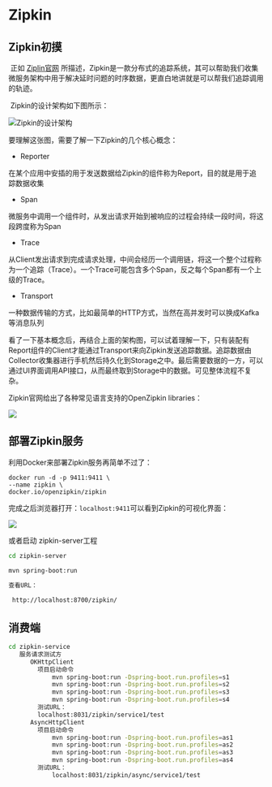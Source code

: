# Zipkin

## Zipkin初摸

​		正如 [Ziplin官网](https://zipkin.io/) 所描述，Zipkin是一款分布式的追踪系统，其可以帮助我们收集微服务架构中用于解决延时问题的时序数据，更直白地讲就是可以帮我们追踪调用的轨迹。

​	Zipkin的设计架构如下图所示：

![Zipkin的设计架构](https://upload-images.jianshu.io/upload_images/9824247-d30c7c39fedac161.png?imageMogr2/auto-orient/strip%7CimageView2/2/w/661/format/webp)

要理解这张图，需要了解一下Zipkin的几个核心概念：

- Reporter

在某个应用中安插的用于发送数据给Zipkin的组件称为Report，目的就是用于追踪数据收集

- Span

微服务中调用一个组件时，从发出请求开始到被响应的过程会持续一段时间，将这段跨度称为Span

- Trace

从Client发出请求到完成请求处理，中间会经历一个调用链，将这一个整个过程称为一个追踪（Trace）。一个Trace可能包含多个Span，反之每个Span都有一个上级的Trace。

- Transport

一种数据传输的方式，比如最简单的HTTP方式，当然在高并发时可以换成Kafka等消息队列

看了一下基本概念后，再结合上面的架构图，可以试着理解一下，只有装配有Report组件的Client才能通过Transport来向Zipkin发送追踪数据。追踪数据由Collector收集器进行手机然后持久化到Storage之中。最后需要数据的一方，可以通过UI界面调用API接口，从而最终取到Storage中的数据。可见整体流程不复杂。

Zipkin官网给出了各种常见语言支持的OpenZipkin libraries：

 ![](https://upload-images.jianshu.io/upload_images/9824247-2293db1655e54057.png?imageMogr2/auto-orient/strip%7CimageView2/2/w/971/format/webp)


## 部署Zipkin服务

利用Docker来部署Zipkin服务再简单不过了：

```
docker run -d -p 9411:9411 \
--name zipkin \
docker.io/openzipkin/zipkin
```

完成之后浏览器打开：`localhost:9411`可以看到Zipkin的可视化界面：

![](https://upload-images.jianshu.io/upload_images/9824247-46f2092bf3e778a2.png?imageMogr2/auto-orient/strip%7CimageView2/2/w/1000/format/webp)


或者启动 zipkin-server工程

```bash
cd zipkin-server

mvn spring-boot:run

查看URL：
 
 http://localhost:8700/zipkin/
```


## 消费端

```bash
cd zipkin-service
   服务请求测试方
      OKHttpClient
        项目启动命令
            mvn spring-boot:run -Dspring-boot.run.profiles=s1
            mvn spring-boot:run -Dspring-boot.run.profiles=s2
            mvn spring-boot:run -Dspring-boot.run.profiles=s3
            mvn spring-boot:run -Dspring-boot.run.profiles=s4
        测试URL：
        localhost:8031/zipkin/service1/test
      AsyncHttpClient  
        项目启动命令
            mvn spring-boot:run -Dspring-boot.run.profiles=as1
            mvn spring-boot:run -Dspring-boot.run.profiles=as2
            mvn spring-boot:run -Dspring-boot.run.profiles=as3
            mvn spring-boot:run -Dspring-boot.run.profiles=as4
        测试URL：
            localhost:8031/zipkin/async/service1/test
```
